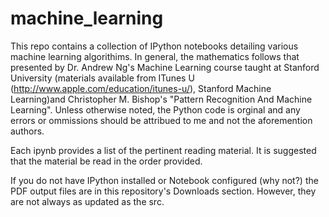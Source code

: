machine_learning
================

This repo contains a collection of IPython notebooks detailing various machine learning algorithims. In general, the mathematics follows that presented by Dr. Andrew Ng's Machine Learning course taught at Stanford University (materials available from ITunes U (http://www.apple.com/education/itunes-u/), Stanford Machine Learning)and Christopher M. Bishop's "Pattern Recognition And Machine Learning". Unless otherwise noted, the Python code is orginal and any errors or ommissions should be attribued to me and not the aforemention authors.

Each ipynb provides a list of the pertinent reading material. It is suggested that the material be read in the order provided.

If you do not have IPython installed or Notebook configured (why not?) the PDF output files are in this repository's Downloads section. However, they are not always as updated as the src.

